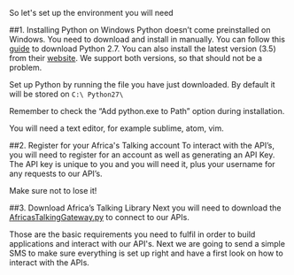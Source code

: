 So let's set up the environment you will need

##1. Installing Python on Windows
Python doesn’t come preinstalled on Windows. You need to download and install in manually. 
You can follow this [guide](http://docs.python-guide.org/en/latest/starting/install/win/) to download Python 2.7. You can also install the latest version (3.5) from their [website](https://www.python.org). 
We support both versions, so that should not be a problem.

Set up Python by running the file you have just downloaded. By default it will be stored on `C:\ Python27\`

Remember to check the “Add python.exe to Path” option during installation.


You will need a text editor, for example sublime, atom, vim.

##2. Register for your Africa's Talking account
To interact with the API’s, you will need to register for an account as well as generating an API Key. 
The API key is unique to you and you will need it, plus your username for any requests to our API’s.

Make sure not to lose it!

##3. Download Africa’s Talking Library
Next you will need to download the [AfricasTalkingGateway.py](http://docs.africastalking.com/smslibraries/php) to connect to our APIs.

Those are the basic requirements you need to fulfil in order to build applications and interact with our API's. 
Next we are going to send a simple SMS to make sure everything is set up right and have a first look on how to interact with the APIs.
